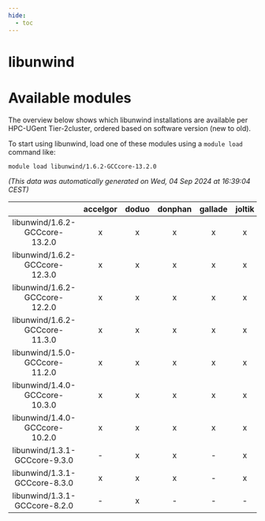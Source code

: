 ```yaml
---
hide:
  - toc
---
```


libunwind
=========

# Available modules


The overview below shows which libunwind installations are available per HPC-UGent Tier-2cluster, ordered based on software version (new to old).

To start using libunwind, load one of these modules using a `module load` command like:

```shell
module load libunwind/1.6.2-GCCcore-13.2.0
```

*(This data was automatically generated on Wed, 04 Sep 2024 at 16:39:04 CEST)*  

| |accelgor|doduo|donphan|gallade|joltik|shinx|skitty|
| :---: | :---: | :---: | :---: | :---: | :---: | :---: | :---: |
|libunwind/1.6.2-GCCcore-13.2.0|x|x|x|x|x|x|x|
|libunwind/1.6.2-GCCcore-12.3.0|x|x|x|x|x|x|x|
|libunwind/1.6.2-GCCcore-12.2.0|x|x|x|x|x|x|x|
|libunwind/1.6.2-GCCcore-11.3.0|x|x|x|x|x|x|x|
|libunwind/1.5.0-GCCcore-11.2.0|x|x|x|x|x|-|x|
|libunwind/1.4.0-GCCcore-10.3.0|x|x|x|x|x|-|x|
|libunwind/1.4.0-GCCcore-10.2.0|x|x|x|x|x|-|x|
|libunwind/1.3.1-GCCcore-9.3.0|-|x|x|-|x|-|x|
|libunwind/1.3.1-GCCcore-8.3.0|x|x|x|-|x|-|x|
|libunwind/1.3.1-GCCcore-8.2.0|-|x|-|-|-|-|-|
